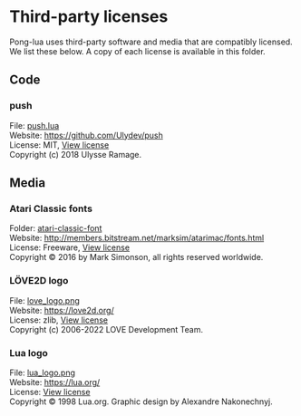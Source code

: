 # Third-party licenses

Pong-lua uses third-party software and media that are compatibly licensed. We list these below. A copy of each license is available in this folder.

## Code

### push

File: [push.lua](push) </br>
Website: https://github.com/Ulydev/push </br>
License: MIT, [View license](push-license) </br>
Copyright (c) 2018 Ulysse Ramage.

## Media

### Atari Classic fonts
Folder: [atari-classic-font](atari-classic-font-folder)</br>
Website: http://members.bitstream.net/marksim/atarimac/fonts.html</br>
License: Freeware, [View license](atari-classic-font-license)</br>
Copyright © 2016 by Mark Simonson, all rights reserved worldwide.

### LÖVE2D logo
File: [love_logo.png](love-logo)</br>
Website: https://love2d.org/ </br>
License: zlib, [View license](love-logo-license) </br>
Copyright (c) 2006-2022 LOVE Development Team.

### Lua logo
File: [lua_logo.png](lua-logo)</br>
Website: https://lua.org/ </br>
License: [View license](lua-logo-license) </br>
Copyright © 1998 Lua.org. Graphic design by Alexandre Nakonechnyj.

<!-- MARKDOWN LINKS & IMAGES -->
<!-- https://www.markdownguide.org/basic-syntax/#reference-style-links -->
[atari-classic-font-folder]: ../fonts/atari-classic-font
[atari-classic-font-license]: LICENSE.atari-classic-font.txt
[push]: ../push.lua
[push-license]: LICENSE.push.txt
[love-logo]: ../images/love_logo.png
[love-logo-license]: LICENSE.love_logo.txt
[lua-logo]: ../images/lua_logo.png
[lua-logo-license]: LICENSE.lua_logo.txt
